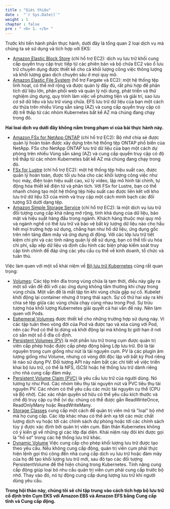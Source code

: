 ```yaml
---
title : "Giới thiệu"
date :  "`r Sys.Date()`" 
weight : 1 
chapter : false
pre : " <b> 1. </b> "
---
```


Trước khi tiến hành phần thực hành, dưới đây là tổng quan 2 loại dịch vụ mà chúng ta sẽ sử dụng và tích hợp với EKS:

+ [Amazon Elastic Block Store](https://aws.amazon.com/ebs/) (chỉ hổ trợ EC2): dịch vụ lưu trữ khối cung cấp quyền truy cập trực tiếp từ các phiên bản và bộ chứa EC2 vào ổ lưu trữ chuyên dụng được thiết kế cho cả khối lượng công việc thông lượng và khối lượng giao dịch chuyên sâu ở mọi quy mô.
+ [Amazon Elastic File System](https://aws.amazon.com/efs/) (hổ trợ Fargate và EC2): một hệ thống tệp linh hoạt, có thể mở rộng và được quản lý đầy đủ, rất phù hợp để phân tích dữ liệu lớn, phân phối web và quản lý nội dung, phát triển và thử nghiệm ứng dụng, quy trình làm việc về phương tiện và giải trí, sao lưu cơ sở dữ liệu và lưu trữ vùng chứa. EFS lưu trữ dữ liệu của bạn một cách dư thừa trên nhiều Vùng sẵn sàng (AZ) và cung cấp quyền truy cập có độ trễ thấp từ các nhóm Kubernetes bất kể AZ mà chúng đang chạy trong đó.

**Hai loai dịch vụ dưới đây không nằm trong phạm vi của bài thực hành này.**

+ [Amazon FSx for NetApp ONTAP](https://aws.amazon.com/fsx/netapp-ontap/) (chỉ hổ trợ EC2): Bộ nhớ chia sẻ được quản lý hoàn toàn được xây dựng trên hệ thống tệp ONTAP phổ biến của NetApp. FSx cho NetApp ONTAP lưu trữ dữ liệu của bạn một cách dự phòng trên nhiều Vùng sẵn sàng (AZ) và cung cấp quyền truy cập có độ trễ thấp từ các nhóm Kubernetes bất kể AZ mà chúng đang chạy trong đó.
+ [FSx for Lustre](https://aws.amazon.com/fsx/lustre/) (chỉ hổ trợ EC2): một hệ thống tệp hiệu suất cao, được quản lý hoàn toàn, được tối ưu hóa cho các khối lượng công việc như học máy, điện toán hiệu suất cao, xử lý video, lập mô hình tài chính, tự động hóa thiết kế điện tử và phân tích. Với FSx for Lustre, bạn có thể nhanh chóng tạo một hệ thống tệp hiệu suất cao được liên kết với kho lưu trữ dữ liệu S3 của mình và truy cập một cách minh bạch các đối tượng S3 dưới dạng tệp.
+ [Amazon Simple Storage Service](https://aws.amazon.com/s3) (chỉ hổ trợ EC2): là một dịch vụ lưu trữ đối tượng cung cấp khả năng mở rộng, tính khả dụng của dữ liệu, bảo mật và hiệu suất hàng đầu trong ngành. Khách hàng thuộc mọi quy mô và ngành nghề có thể lưu trữ và bảo vệ bất kỳ lượng dữ liệu nào cho hầu hết mọi trường hợp sử dụng, chẳng hạn như hồ dữ liệu, ứng dụng gốc trên nền tảng đám mây và ứng dụng di động. Với các lớp lưu trữ tiết kiệm chi phí và các tính năng quản lý dễ sử dụng, bạn có thể tối ưu hóa chi phí, sắp xếp dữ liệu và định cấu hình các biện pháp kiểm soát truy cập tinh chỉnh để đáp ứng các yêu cầu cụ thể về kinh doanh, tổ chức và tuân thủ.

Việc làm quen với một số khái niệm về [Bộ lưu trữ Kubernetes](https://kubernetes.io/docs/concepts/storage/) cũng rất quan trọng:

+ [Volumes](): Các tệp trên đĩa trong vùng chứa là tạm thời, điều này gây ra một số vấn đề đối với các ứng dụng không tầm thường khi chạy trong vùng chứa. Một vấn đề là mất tập tin khi vùng chứa gặp sự cố. Kubelet khởi động lại container nhưng ở trạng thái sạch. Sự cố thứ hai xảy ra khi chia sẻ tệp giữa các vùng chứa chạy cùng nhau trong Pod. Sự trừu tượng hóa khối lượng Kubernetes giải quyết cả hai vấn đề này. Nên làm quen với Pods.
+ [Ephemeral Volumes]() được thiết kế cho những trường hợp sử dụng này. Vì các tập tuân theo vòng đời của Pod và được tạo và xóa cùng với Pod, nên các Pod có thể bị dừng và khởi động lại mà không bị giới hạn ở nơi có sẵn một số ổ đĩa cố định.
+ [Persistent Volumes (PV)]() là một phần lưu trữ trong cụm được quản trị viên cấp phép hoặc được cấp phép động bằng Lớp lưu trữ. Đó là tài nguyên trong cụm giống như nút là tài nguyên cụm. PV là các plugin âm lượng giống như Volume, nhưng có vòng đời độc lập với bất kỳ Pod riêng lẻ nào sử dụng PV. Đối tượng API này nắm bắt các chi tiết về việc triển khai bộ lưu trữ, có thể là NFS, iSCSI hoặc hệ thống lưu trữ dành riêng cho nhà cung cấp đám mây.
+ [Persistent Volume Claim (PVC)]() là yêu cầu lưu trữ của người dùng. Nó tương tự như Pod. Các nhóm tiêu thụ tài nguyên nút và PVC tiêu thụ tài nguyên PV. Các nhóm có thể yêu cầu các mức tài nguyên cụ thể (CPU và Bộ nhớ). Các xác nhận quyền sở hữu có thể yêu cầu kích thước và chế độ truy cập cụ thể (ví dụ: chúng có thể được gắn ReadWriteOnce, ReadOnlyMany hoặc ReadWriteMany.
+ [Storage Classes]()
cung cấp một cách để quản trị viên mô tả "loại" bộ nhớ mà họ cung cấp. Các lớp khác nhau có thể ánh xạ tới các mức chất lượng dịch vụ hoặc tới các chính sách dự phòng hoặc tới các chính sách tùy ý được xác định bởi quản trị viên cụm. Bản thân Kubernetes không có ý kiến ​​gì về những gì các lớp đại diện. Khái niệm này đôi khi được gọi là "hồ sơ" trong các hệ thống lưu trữ khác.
+ [Dynamic Volume]() Việc cung cấp cho phép khối lượng lưu trữ được tạo theo yêu cầu. Nếu không cung cấp động, quản trị viên cụm phải thực hiện lệnh gọi thủ công đến nhà cung cấp dịch vụ lưu trữ hoặc đám mây của họ để tạo khối lượng lưu trữ mới, sau đó tạo các đối tượng PersistentVolume để thể hiện chúng trong Kubernetes. Tính năng cung cấp động giúp loại bỏ nhu cầu quản trị viên cụm phải cung cấp trước bộ nhớ. Thay vào đó, nó tự động cung cấp dung lượng lưu trữ khi người dùng yêu cầu.

**Trong hội thảo này, chúng tôi sẽ chỉ tập trung vào cách tích hợp bộ lưu trữ cố định trên Cụm EKS với Amazon EBS và Amazon EFS bằng Cung cấp tĩnh và Cung cấp động.**
